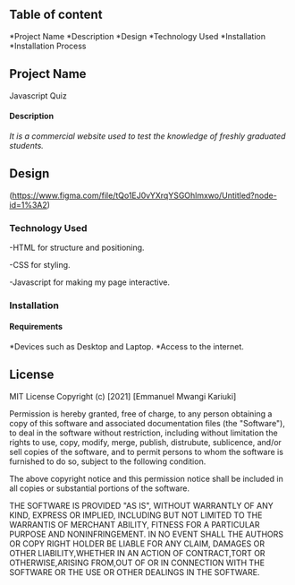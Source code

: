 ## Table of content
*Project Name
*Description
*Design
*Technology Used
*Installation
*Installation Process


## Project Name
Javascript Quiz
#### Description
 _It is a commercial website used to test the knowledge of freshly graduated students._

## Design
(https://www.figma.com/file/tQo1EJ0vYXrqYSGOhlmxwo/Untitled?node-id=1%3A2)

### **Technology Used**
-HTML for structure and positioning.

-CSS for styling.

-Javascript for making my page interactive.

### Installation
#### Requirements
*Devices such as Desktop and Laptop.
*Access to the internet.

## License
MIT License Copyright (c) [2021] [Emmanuel Mwangi Kariuki]

Permission is hereby granted, free of charge, to any person obtaining a copy of this software and associated documentation files (the "Software"), to deal in the software without restriction, including without limitation the rights to use, copy, modify, merge, publish, distrubute, sublicence, and/or sell copies of the software, and to permit persons to whom the software is furnished to do so, subject to the following condition.

The above copyright notice and this permission notice shall be included
 in all copies or substantial portions of the software.

THE SOFTWARE IS PROVIDED "AS IS", WITHOUT WARRANTLY OF ANY KIND, EXPRESS OR IMPLIED, INCLUDING BUT NOT LIMITED TO THE WARRANTIS OF MERCHANT ABILITY, FITNESS FOR A PARTICULAR PURPOSE AND NONINFRINGEMENT. IN NO EVENT SHALL THE AUTHORS OR COPY RIGHT HOLDER BE LIABLE FOR ANY CLAIM, DAMAGES OR OTHER LIABILITY,WHETHER IN AN ACTION OF CONTRACT,TORT OR OTHERWISE,ARISING FROM,OUT OF OR IN CONNECTION WITH THE SOFTWARE OR THE USE OR OTHER DEALINGS IN THE SOFTWARE.


